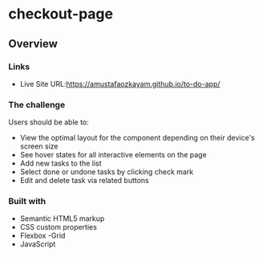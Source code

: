 # checkout-page

## Overview

### Links

- Live Site URL:https://amustafaozkayam.github.io/to-do-app/

### The challenge

Users should be able to:

- View the optimal layout for the component depending on their device's screen size
- See hover states for all interactive elements on the page
- Add new tasks to the list
- Select done or undone tasks by clicking check mark
- Edit and delete task via related buttons


### Built with

- Semantic HTML5 markup
- CSS custom properties
- Flexbox -Grid
- JavaScript
